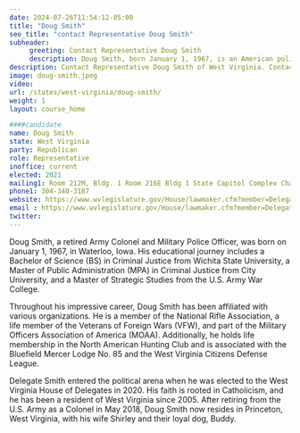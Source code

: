 ```yaml
---
date: 2024-07-26T11:54:12-05:00
title: "Doug Smith"
seo_title: "contact Representative Doug Smith"
subheader:
     greeting: Contact Representative Doug Smith
     description: Doug Smith, born January 1, 1967, is an American politician affiliated with the Republican Party. He serves in the West Virginia House of Delegates, representing District 39, and assumed office on December 1, 2022.
description: Contact Representative Doug Smith of West Virginia. Contact information for Doug Smith includes email address, phone number, and mailing address.
image: doug-smith.jpeg
video:
url: /states/west-virginia/doug-smith/
weight: 1
layout: course_home

####candidate
name: Doug Smith
state: West Virginia
party: Republican
role: Representative
inoffice: current
elected: 2021
mailing1: Room 212M, Bldg. 1 Room 216E Bldg 1 State Capitol Complex Charleston, WV 25305
phone1: 304-340-3187
website: https://www.wvlegislature.gov/House/lawmaker.cfm?member=Delegate%20Smith/
email : https://www.wvlegislature.gov/House/lawmaker.cfm?member=Delegate%20Smith/
twitter:
---
```

Doug Smith, a retired Army Colonel and Military Police Officer, was born on January 1, 1967, in Waterloo, Iowa. His educational journey includes a Bachelor of Science (BS) in Criminal Justice from Wichita State University, a Master of Public Administration (MPA) in Criminal Justice from City University, and a Master of Strategic Studies from the U.S. Army War College.

Throughout his impressive career, Doug Smith has been affiliated with various organizations. He is a member of the National Rifle Association, a life member of the Veterans of Foreign Wars (VFW), and part of the Military Officers Association of America (MOAA). Additionally, he holds life membership in the North American Hunting Club and is associated with the Bluefield Mercer Lodge No. 85 and the West Virginia Citizens Defense League.

Delegate Smith entered the political arena when he was elected to the West Virginia House of Delegates in 2020. His faith is rooted in Catholicism, and he has been a resident of West Virginia since 2005. After retiring from the U.S. Army as a Colonel in May 2018, Doug Smith now resides in Princeton, West Virginia, with his wife Shirley and their loyal dog, Buddy.
